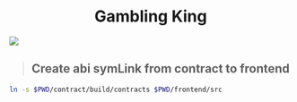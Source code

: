 <h1 align="center">Gambling King</h1>
<p>
  <img src="https://img.shields.io/badge/version-1.0.0-blue.svg?cacheSeconds=2592000" />
</p>

> ## Create abi symLink from contract to frontend

```sh
ln -s $PWD/contract/build/contracts $PWD/frontend/src
```